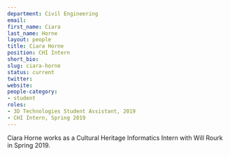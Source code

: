 ```yaml
---
department: Civil Engineering
email:
first_name: Ciara
last_name: Horne
layout: people
title: Ciara Horne
position: CHI Intern
short_bio:
slug: ciara-horne
status: current
twitter:
website:
people-category:
- student
roles:  
- 3D Technologies Student Assistant, 2019  
- CHI Intern, Spring 2019
---
```


Ciara Horne works as a Cultural Heritage Informatics Intern with Will Rourk in Spring 2019.

